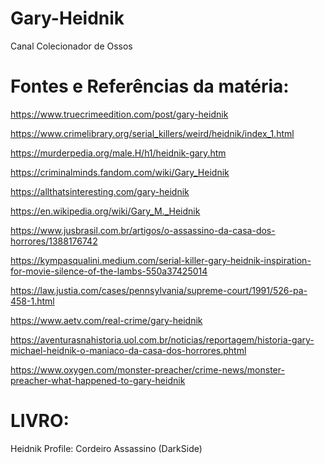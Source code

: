 # Gary-Heidnik
Canal Colecionador de Ossos

# Fontes e Referências da matéria:

https://www.truecrimeedition.com/post/gary-heidnik

https://www.crimelibrary.org/serial_killers/weird/heidnik/index_1.html

https://murderpedia.org/male.H/h1/heidnik-gary.htm

https://criminalminds.fandom.com/wiki/Gary_Heidnik

https://allthatsinteresting.com/gary-heidnik

https://en.wikipedia.org/wiki/Gary_M._Heidnik

https://www.jusbrasil.com.br/artigos/o-assassino-da-casa-dos-horrores/1388176742

https://kympasqualini.medium.com/serial-killer-gary-heidnik-inspiration-for-movie-silence-of-the-lambs-550a37425014

https://law.justia.com/cases/pennsylvania/supreme-court/1991/526-pa-458-1.html

https://www.aetv.com/real-crime/gary-heidnik

https://aventurasnahistoria.uol.com.br/noticias/reportagem/historia-gary-michael-heidnik-o-maniaco-da-casa-dos-horrores.phtml

https://www.oxygen.com/monster-preacher/crime-news/monster-preacher-what-happened-to-gary-heidnik



# LIVRO:

Heidnik Profile: Cordeiro Assassino (DarkSide)
